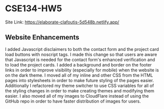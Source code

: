 # CSE134-HW5

Site Link:
https://elaborate-clafoutis-5d548b.netlify.app/


## Website Enhancements

I added Javascript disclaimers to both the contact form and the project card load buttons with noscript tags. I made this change so that users are aware that Javascript is needed for the contact form's enhanced verification and to load the project cards. I added a background and border on the footer links in order to improve visibility (especially for mobile) when the website is on the dark theme. I moved all of my inline and other CSS from the HTML pages into stylesheets in order to make future styling of the pages easier. Additionally I refactored my theme switcher to use CSS variables for all of the styling changes in order to make creating themes and modifying them easier. I also moved all of my images to CloudFlare instead of using the GitHub repo in order to have faster distribution of images for users.